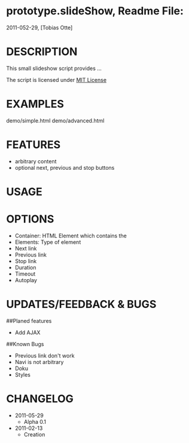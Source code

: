 prototype.slideShow, Readme File:
==============================================================================
2011-052-29, [Tobias Otte]

# DESCRIPTION

This small slideshow script provides ...

The script is licensed under [MIT License](http://www.opensource.org/licenses/mit-license.php)

# EXAMPLES

demo/simple.html
demo/advanced.html

# FEATURES
* arbitrary content
* optional next, previous and stop buttons

# USAGE
	
# OPTIONS
* Container:        HTML Element which contains the 
* Elements:         Type of element 
* Next link         
* Previous link
* Stop link
* Duration
* Timeout
* Autoplay

# UPDATES/FEEDBACK & BUGS

##Planed features
* Add AJAX

##Known Bugs
* Previous link don't work
* Navi is not arbitrary
* Doku
* Styles

# CHANGELOG

* 2011-05-29
  * Alpha 0.1
* 2011-02-13
	* Creation